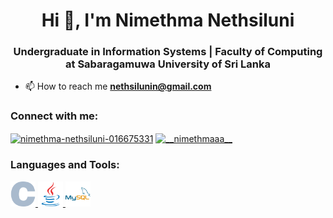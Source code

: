 <h1 align="center">Hi 👋, I'm Nimethma Nethsiluni</h1>
<h3 align="center">Undergraduate in Information Systems | Faculty of Computing at Sabaragamuwa University of Sri Lanka</h3>

- 📫 How to reach me **nethsilunin@gmail.com**

<h3 align="left">Connect with me:</h3>
<p align="left">
<a href="https://linkedin.com/in/nimethma-nethsiluni-016675331" target="blank"><img align="center" src="https://raw.githubusercontent.com/rahuldkjain/github-profile-readme-generator/master/src/images/icons/Social/linked-in-alt.svg" alt="nimethma-nethsiluni-016675331" height="30" width="40" /></a>
<a href="https://instagram.com/__nimethmaaa__" target="blank"><img align="center" src="https://raw.githubusercontent.com/rahuldkjain/github-profile-readme-generator/master/src/images/icons/Social/instagram.svg" alt="__nimethmaaa__" height="30" width="40" /></a>
</p>

<h3 align="left">Languages and Tools:</h3>
<p align="left"> <a href="https://www.cprogramming.com/" target="_blank" rel="noreferrer"> <img src="https://raw.githubusercontent.com/devicons/devicon/master/icons/c/c-original.svg" alt="c" width="40" height="40"/> </a> <a href="https://www.java.com" target="_blank" rel="noreferrer"> <img src="https://raw.githubusercontent.com/devicons/devicon/master/icons/java/java-original.svg" alt="java" width="40" height="40"/> </a> <a href="https://www.mysql.com/" target="_blank" rel="noreferrer"> <img src="https://raw.githubusercontent.com/devicons/devicon/master/icons/mysql/mysql-original-wordmark.svg" alt="mysql" width="40" height="40"/> </a> </p>


